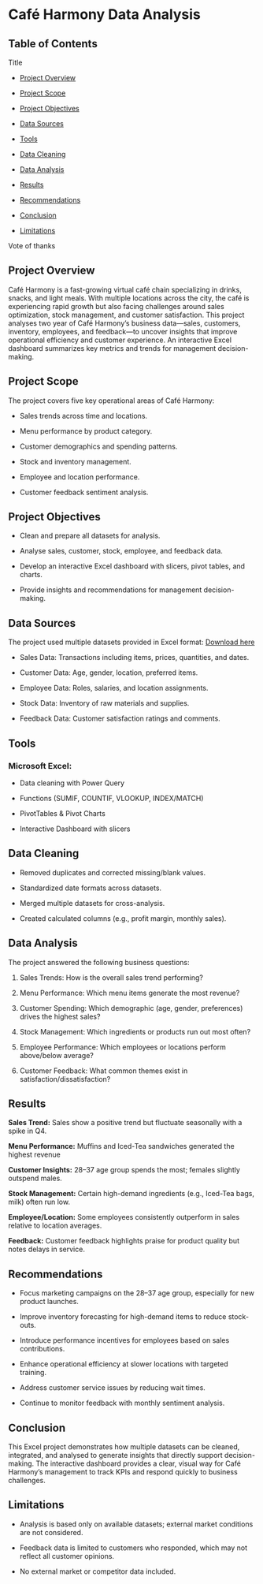 # Café Harmony Data Analysis
## **Table of Contents**

Title

- [Project Overview](#project-overview)

 - [Project Scope](#project-scope)

- [Project Objectives](#project-objectives)

- [Data Sources](#data-sources)

- [Tools](#tools)

- [Data Cleaning](#data-cleaning)

- [Data Analysis](#data-analysis)

- [Results](#results)

- [Recommendations](#recommendations)

- [Conclusion](#conclusion)

- [Limitations](#limitations)

Vote of thanks

## Project Overview

Café Harmony is a fast-growing virtual café chain specializing in drinks, snacks, and light meals. With multiple locations across the city, the café is experiencing rapid growth but also facing challenges around sales optimization, stock management, and customer satisfaction.
This project analyses two year of Café Harmony’s business data—sales, customers, inventory, employees, and feedback—to uncover insights that improve operational efficiency and customer experience.
An interactive Excel dashboard summarizes key metrics and trends for management decision-making.

## Project Scope

The project covers five key operational areas of Café Harmony:

- Sales trends across time and locations.

-	Menu performance by product category.

- Customer demographics and spending patterns.

-	Stock and inventory management.

-	Employee and location performance.

-	Customer feedback sentiment analysis.

## Project Objectives

-	Clean and prepare all datasets for analysis.
  
-	Analyse sales, customer, stock, employee, and feedback data.
  
-	Develop an interactive Excel dashboard with slicers, pivot tables, and charts.
  
-	Provide insights and recommendations for management decision-making.

## Data Sources

The project used multiple datasets provided in Excel format: [Download here](https://github.com/Yinka-ade99/Caf-_Harmony_Data_Analysis/blob/main/Cafe_Harmony_Capstone_Project%20-%20Copy.xlsx)

-	Sales Data: Transactions including items, prices, quantities, and dates.
  
-	Customer Data: Age, gender, location, preferred items.
  
-	Employee Data: Roles, salaries, and location assignments.
-	Stock Data: Inventory of raw materials and supplies.
-	Feedback Data: Customer satisfaction ratings and comments.

## Tools

### Microsoft Excel:
-	Data cleaning with Power Query
  
-	Functions (SUMIF, COUNTIF, VLOOKUP, INDEX/MATCH)
  
-	PivotTables & Pivot Charts
  
-	Interactive Dashboard with slicers

## Data Cleaning

- Removed duplicates and corrected missing/blank values.
  
- Standardized date formats across datasets.
  
- Merged multiple datasets for cross-analysis.
  
- Created calculated columns (e.g., profit margin, monthly sales).

## Data Analysis

The project answered the following business questions:

1.	Sales Trends: How is the overall sales trend performing?

2.	Menu Performance: Which menu items generate the most revenue?

3.	Customer Spending: Which demographic (age, gender, preferences) drives the highest sales?

4.	Stock Management: Which ingredients or products run out most often?

5.	Employee Performance: Which employees or locations perform above/below average?

6.  Customer Feedback: What common themes exist in satisfaction/dissatisfaction?

## Results

**Sales Trend:** Sales show a positive trend but fluctuate seasonally with a spike in Q4.

**Menu Performance:** Muffins and Iced-Tea sandwiches generated the highest revenue 

**Customer Insights:** 28–37 age group spends the most; females slightly outspend males.

**Stock Management:** Certain high-demand ingredients (e.g., Iced-Tea bags, milk) often run low.

**Employee/Location:** Some employees consistently outperform in sales relative to location averages.

**Feedback:** Customer feedback highlights praise for product quality but notes delays in service.

## Recommendations

-	Focus marketing campaigns on the 28–37 age group, especially for new product launches.

-	Improve inventory forecasting for high-demand items to reduce stock-outs.

-	Introduce performance incentives for employees based on sales contributions.

-	Enhance operational efficiency at slower locations with targeted training.

- Address customer service issues by reducing wait times.

- Continue to monitor feedback with monthly sentiment analysis.

## Conclusion

This Excel project demonstrates how multiple datasets can be cleaned, integrated, and analysed to generate insights that directly support decision-making. The interactive dashboard provides a clear, visual way for Café Harmony’s management to track KPIs and respond quickly to business challenges.

## Limitations

- Analysis is based only on available datasets; external market conditions are not considered.
  
- Feedback data is limited to customers who responded, which may not reflect all customer opinions.
  
- No external market or competitor data included.



